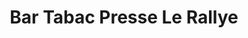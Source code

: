 ---
title: "Bar Tabac Presse Le Rallye"
url: /villenave-dornon/bar-tabac-presse-le-rallye/
shop: tabac
---
